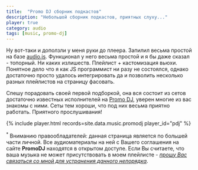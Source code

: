 ```yaml
---
title:  "Promo DJ сборник подкастов"
description: "Небольшой сборник подкастов, приятных слуху..."
player: true
category: audio
tags: [music, promo-dj]
---
```


Ну вот-таки и доползли у меня руки до плеера. Запилил весьма простой на базе [audio.js][1]. Функционал у него весьма простой
и я бы даже сказал - топорный. Ни каких излишеств. Плейлист + кастомизация вьюхи. Понятное дело что я как JS программист ни разу
не состоялся, однако достаточно просто удалось интегрировать да и позволить несколько разных плейлистов на страницу фасовать.

<!-- cut -->
Спешу порадовать своей первой подборкой, она вся состоит из сетов достаточно известных исполнителей на [Promo DJ][2], уверен
многие из вас знакомы с ними. Сеты тем хороши, что под них весьма приятно работать. Приятного прослушивания!


{% include player.html records=site.data.music.promodj player_id="pdj" %}

<p class="copyright-informer">
  <sup>*</sup>
  Вниманию правообладателей: данная страница является по большей части личной. Все аудиоматериалы на ней с Вашего соглашения на сайте <b>PromoDJ</b> находятся в открытом доступе. Если Вы считаете, что ваша музыка не может присутствовать в моем плейлисте - <em><u>прошу Вас связаться со мной для устранения данного непорядка</u></em>.
</p>


[1]: http://audio.js
[2]: http://promodj.com/